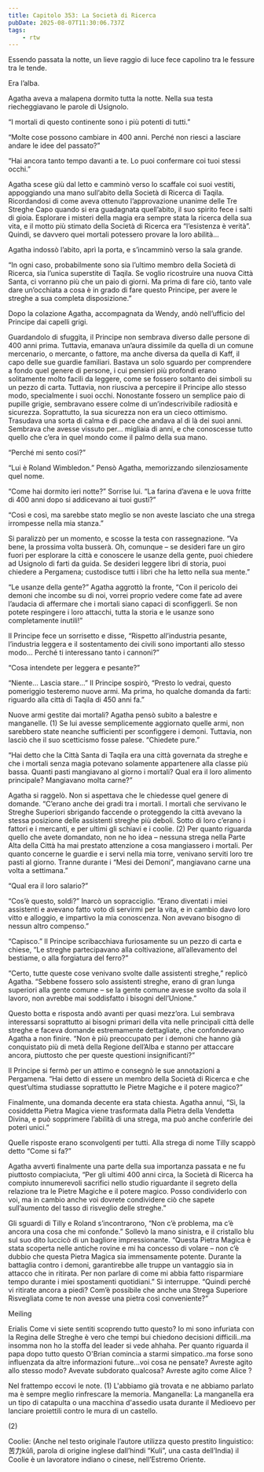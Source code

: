```yaml
---
title: Capitolo 353: La Società di Ricerca
pubDate: 2025-08-07T11:30:06.737Z
tags:
    - rtw
---
```











Essendo passata la notte, un lieve raggio di luce fece capolino tra le fessure tra le tende.


Era l’alba.


Agatha aveva a malapena dormito tutta la notte. Nella sua testa riecheggiavano le parole di Usignolo.


“I mortali di questo continente sono i più potenti di tutti.”


“Molte cose possono cambiare in 400 anni. Perché non riesci a lasciare andare le idee del passato?”


“Hai ancora tanto tempo davanti a te. Lo puoi confermare coi tuoi stessi occhi.”


Agatha scese giù dal letto e camminò verso lo scaffale coi suoi vestiti, appoggiando una mano sull’abito della Società di Ricerca di Taqila. Ricordandosi di come aveva ottenuto l’approvazione unanime delle Tre Streghe Capo quando si era guadagnata quell’abito, il suo spirito fece i salti di gioia. Esplorare i misteri della magia era sempre stata la ricerca della sua vita, e il motto più stimato della Società di Ricerca era “l’esistenza è verità”. Quindi, se davvero quei mortali potessero provare la loro abilità…


Agatha indossò l’abito, aprì la porta, e s’incamminò verso la sala grande.


“In ogni caso, probabilmente sono sia l’ultimo membro della Società di Ricerca, sia l’unica superstite di Taqila. Se voglio ricostruire una nuova Città Santa, ci vorranno più che un paio di giorni. Ma prima di fare ciò, tanto vale dare un’occhiata a cosa è in grado di fare questo Principe, per avere le streghe a sua completa disposizione.”


Dopo la colazione Agatha, accompagnata da Wendy, andò nell’ufficio del Principe dai capelli grigi.


Guardandolo di sfuggita, il Principe non sembrava diverso dalle persone di 400 anni prima. Tuttavia, emanava un’aura dissimile da quella di un comune mercenario, o mercante, o fattore, ma anche diversa da quella di Kaff, il capo delle sue guardie familiari. Bastava un solo sguardo per comprendere a fondo quel genere di persone, i cui pensieri più profondi erano solitamente molto facili da leggere, come se fossero soltanto dei simboli su un pezzo di carta. Tuttavia, non riusciva a percepire il Principe allo stesso modo, specialmente i suoi occhi. Nonostante fossero un semplice paio di pupille grigie, sembravano essere colme di un’indescrivibile radiosità e sicurezza. Soprattutto, la sua sicurezza non era un cieco ottimismo. Trasudava una sorta di calma e di pace che andava al di là dei suoi anni. Sembrava che avesse vissuto per… migliaia di anni, e che conoscesse tutto quello che c’era in quel mondo come il palmo della sua mano.


“Perché mi sento così?”


“Lui è Roland Wimbledon.” Pensò Agatha, memorizzando silenziosamente quel nome.


“Come hai dormito ieri notte?” Sorrise lui. “La farina d’avena e le uova fritte di 400 anni dopo si addicevano ai tuoi gusti?”


“Così e così, ma sarebbe stato meglio se non aveste lasciato che una strega irrompesse nella mia stanza.”


Si paralizzò per un momento, e scosse la testa con rassegnazione. “Va bene, la prossima volta busserà. Oh, comunque – se desideri fare un giro fuori per esplorare la città e conoscere le usanze della gente, puoi chiedere ad Usignolo di farti da guida. Se desideri leggere libri di storia, puoi chiedere a Pergamena; custodisce tutti i libri che ha letto nella sua mente.”


“Le usanze della gente?” Agatha aggrottò la fronte, “Con il pericolo dei demoni che incombe su di noi, vorrei proprio vedere come fate ad avere l’audacia di affermare che i mortali siano capaci di sconfiggerli. Se non potete respingere i loro attacchi, tutta la storia e le usanze sono completamente inutili!”


Il Principe fece un sorrisetto e disse, “Rispetto all’industria pesante, l’industria leggera e il sostentamento dei civili sono importanti allo stesso modo… Perché ti interessano tanto i cannoni?”


“Cosa intendete per leggera e pesante?”


“Niente… Lascia stare…” Il Principe sospirò, “Presto lo vedrai, questo pomeriggio testeremo nuove armi. Ma prima, ho qualche domanda da farti: riguardo alla città di Taqila di 450 anni fa.”


Nuove armi gestite dai mortali? Agatha pensò subito a balestre e manganelle. (1) Se lui avesse semplicemente aggiornato quelle armi, non sarebbero state neanche sufficienti per sconfiggere i demoni. Tuttavia, non lasciò che il suo scetticismo fosse palese. “Chiedete pure.”


“Hai detto che la Città Santa di Taqila era una città governata da streghe e che i mortali senza magia potevano solamente appartenere alla classe più bassa. Quanti pasti mangiavano al giorno i mortali? Qual era il loro alimento principale? Mangiavano molta carne?”


Agatha si raggelò. Non si aspettava che le chiedesse quel genere di domande. “C’erano anche dei gradi tra i mortali. I mortali che servivano le Streghe Superiori sbrigando faccende o proteggendo la città avevano la stessa posizione delle assistenti streghe più deboli. Sotto di loro c’erano i fattori e i mercanti, e per ultimi gli schiavi e i coolie. (2) Per quanto riguarda quello che avete domandato, non ne ho idea – nessuna strega nella Parte Alta della Città ha mai prestato attenzione a cosa mangiassero i mortali. Per quanto concerne le guardie e i servi nella mia torre, venivano serviti loro tre pasti al giorno. Tranne durante i “Mesi dei Demoni”, mangiavano carne una volta a settimana.”


“Qual era il loro salario?”


“Cos’è questo, soldi?” Inarcò un sopracciglio. “Erano diventati i miei assistenti e avevano fatto voto di servirmi per la vita, e in cambio davo loro vitto e alloggio, e impartivo la mia conoscenza. Non avevano bisogno di nessun altro compenso.”


“Capisco.” Il Principe scribacchiava furiosamente su un pezzo di carta e chiese, “Le streghe partecipavano alla coltivazione, all’allevamento del bestiame, o alla forgiatura del ferro?”


“Certo, tutte queste cose venivano svolte dalle assistenti streghe,” replicò Agatha. “Sebbene fossero solo assistenti streghe, erano di gran lunga superiori alla gente comune – se la gente comune avesse svolto da sola il lavoro, non avrebbe mai soddisfatto i bisogni dell’Unione.”


Questo botta e risposta andò avanti per quasi mezz’ora. Lui sembrava interessarsi soprattutto ai bisogni primari della vita nelle principali città delle streghe e faceva domande estremamente dettagliate, che confondevano Agatha a non finire. “Non è più preoccupato per i demoni che hanno già conquistato più di metà della Regione dell’Alba e stanno per attaccare ancora, piuttosto che per queste questioni insignificanti?”


Il Principe si fermò per un attimo e consegnò le sue annotazioni a Pergamena. “Hai detto di essere un membro della Società di Ricerca e che quest’ultima studiasse soprattutto le Pietre Magiche e il potere magico?”


Finalmente, una domanda decente era stata chiesta. Agatha annuì, “Sì, la cosiddetta Pietra Magica viene trasformata dalla Pietra della Vendetta Divina, e può sopprimere l’abilità di una strega, ma può anche conferirle dei poteri unici.”


Quelle risposte erano sconvolgenti per tutti. Alla strega di nome Tilly scappò detto “Come si fa?”


Agatha avvertì finalmente una parte della sua importanza passata e ne fu piuttosto compiaciuta, “Per gli ultimi 400 anni circa, la Società di Ricerca ha compiuto innumerevoli sacrifici nello studio riguardante il segreto della relazione tra le Pietre Magiche e il potere magico. Posso condividerlo con voi, ma in cambio anche voi dovrete condividere ciò che sapete sull’aumento del tasso di risveglio delle streghe.”


Gli sguardi di Tilly e Roland s’incontrarono, “Non c’è problema, ma c’è ancora una cosa che mi confonde.” Sollevò la mano sinistra, e il cristallo blu sul suo dito luccicò di un bagliore impressionante. “Questa Pietra Magica è stata scoperta nelle antiche rovine e mi ha concesso di volare – non c’è dubbio che questa Pietra Magica sia immensamente potente. Durante la battaglia contro i demoni, garantirebbe alle truppe un vantaggio sia in attacco che in ritirata. Per non parlare di come mi abbia fatto risparmiare tempo durante i miei spostamenti quotidiani.” Si interruppe. “Quindi perché vi ritirate ancora a piedi? Com’è possibile che anche una Strega Superiore Risvegliata come te non avesse una pietra così conveniente?”


Meiling


 Erialis Come vi siete sentiti scoprendo tutto questo? Io mi sono infuriata con la Regina delle Streghe è vero che tempi bui chiedono decisioni difficili..ma insomma non ho la stoffa del leader si vede ahhaha. Per quanto riguarda il papa dopo tutto questo O'Brian comincia a starmi simpatico..ma forse sono influenzata da altre informazioni future...voi cosa ne pensate? Avreste agito allo stesso modo? Avevate subdorato qualcosa? Avreste agito come Alice ? 


Nel frattempo eccovi le note. (1) L'abbiamo già trovata e ne abbiamo parlato ma è sempre meglio rinfrescare la memoria. Manganella: La manganella era un tipo di catapulta o una macchina d'assedio usata durante il Medioevo per lanciare proiettili contro le mura di un castello. 


(2)


Coolie: (Anche nel testo originale l’autore utilizza questo prestito linguistico: 苦力kǔlì, parola di origine inglese dall’hindi “Kuli”, una casta dell’India) il Coolie è un lavoratore indiano o cinese, nell’Estremo Oriente.  
                                


                                




